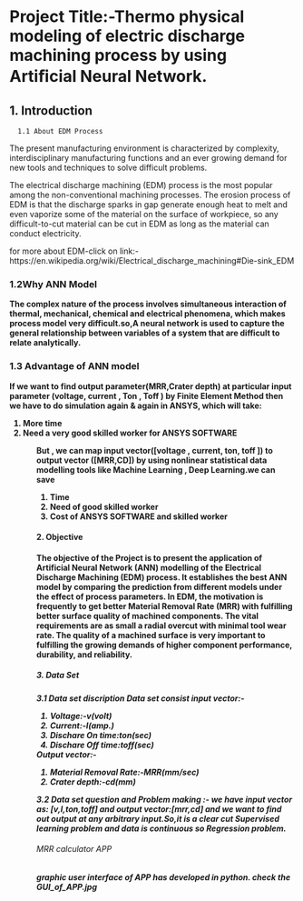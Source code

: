 <h1>Project Title:-Thermo physical modeling of electric discharge  machining process by using Artiﬁcial Neural  Network.</h1>
 
 <h2>1. Introduction</h2> 
 
      1.1 About EDM Process
   <p>The present manufacturing environment is characterized by complexity, interdisciplinary
manufacturing functions and an ever growing demand for new tools and
techniques to solve difficult problems. </p>
   <p>The electrical discharge machining (EDM) process is the most popular among the non-conventional machining
processes. The erosion process of EDM is that the discharge sparks in gap generate enough heat to melt and even
vaporize some of the material on the surface of workpiece, so any difficult-to-cut material can be cut in EDM as
long as the material can conduct electricity.</p>
     <p>for more about EDM-click on link:-https://en.wikipedia.org/wiki/Electrical_discharge_machining#Die-sink_EDM</p>
   <h3>1.2Why ANN Model</h3>
   <p> <b>The complex nature of the process involves simultaneous
interaction of thermal, mechanical, chemical and electrical phenomena, which makes process model very difficult.so,A neural network is used to capture the general relationship between variables of a system that are difficult to relate analytically.<b>
</p>

   <h3>1.3 Advantage of ANN model</h3>
      <p>If we want to find output parameter(MRR,Crater depth) at particular  input  parameter (voltage, current , Ton , Toff ) by <b>Finite Element Method<b>  then we have to do  simulation again & again in ANSYS, which will take:
</p>
        <ol> <li>More time</li>
           <li>Need a  very good  skilled worker for ANSYS SOFTWARE</li> <ol>
     <p>But , we can map input vector([voltage , current, ton, toff ])  to output vector ([MRR,CD])   by using nonlinear statistical data modelling tools like <b>Machine Learning , Deep Learning</b>.we can save </P>   
         <ol><li>Time</li><li>Need of  good skilled worker </li><li>Cost of ANSYS SOFTWARE and skilled worker</li></ol>


</p>
   
   
   
   
   <h4>2. Objective<h4>
   <p> The objective of the Project is to present the application of Artificial Neural Network (ANN) modelling
of the Electrical Discharge Machining (EDM) process. It establishes the best ANN model by comparing
the prediction from different models under the effect of process parameters. In EDM, the motivation is
frequently to get better Material Removal Rate (MRR) with fulfilling better surface quality of machined
components. The vital requirements are as small a radial overcut with minimal tool wear rate. The quality
of a machined surface is very important to fulfilling the growing demands of higher component performance,
durability, and reliability.</p>
   
   
   
   
   
  <h5>3. Data Set<h5>
        <p><b>3.1 Data set discription <b> Data set consist input vector:-         <ol>
         <li>Voltage:-v(volt)</li>
         <li>Current:-I(amp.)</li>
           <li>Dischare On time:ton(sec)</li>
           <li>Dischare Off time:toff(sec)</li>
          </ol>
           Output vector:-<ol>
         <li>Material Removal Rate:-MRR(mm/sec)</li>
         <li>Crater depth:-cd(mm)</li></ol></p>
       <p><b>3.2 Data set question and Problem making :-<b> we have input vector as: [v,I,ton,toff] and output vector:[mrr,cd] and we want to find out output at any arbitrary input.So,it is a clear cut Supervised learning problem and data is continuous so Regression problem.</p>  
         
  <h6> MRR calculator APP</h6> 
  <p>graphic user interface of APP has developed in python. check the GUI_of_APP.jpg </p>
 

